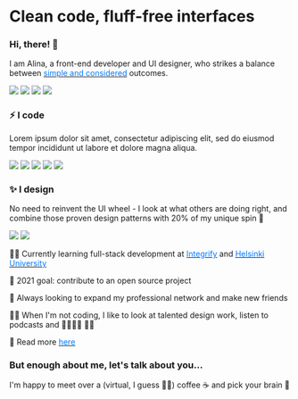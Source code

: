 # Clean code, fluff-free interfaces

### Hi, there! 👋

I am Alina, a front-end developer and UI designer, who strikes a balance between [<span style="color:#007aff">simple and considered</span>][website] outcomes.

[![](https://img.shields.io/badge/-niftysyntax@gmail.com-007aff?style=flat&logo=Gmail&logoColor=f7f7f7)](mailto:niftysyntax@gmail.com)
[![](https://img.shields.io/badge/-Linkedin-007aff?&logo=Linkedin&logoColor=f7f7f7)][linkedin]
[![](https://img.shields.io/badge/-Instagram-007aff?&logo=Instagram&logoColor=f7f7f7)][instagram]
[![](https://img.shields.io/badge/-Twitter-007aff?&logo=Twitter&logoColor=f7f7f7)][twitter]

### ⚡ I code

Lorem ipsum dolor sit amet, consectetur adipiscing elit, sed do eiusmod tempor incididunt ut labore et dolore magna aliqua.

![](<https://img.shields.io/badge/-JavaScript(ES6)-f7f7f7?&logo=JavaScript&logoColor=000>)
![](https://img.shields.io/badge/-React-f7f7f7?&logo=React&logoColor=000)
![](<https://img.shields.io/badge/-Node(Express)-f7f7f7?&logo=Node.js&logoColor=000>)
![](https://img.shields.io/badge/-MongoDB-f7f7f7?&logo=Mongodb&logoColor=000)
![](https://img.shields.io/badge/-SASS-f7f7f7?&logo=Sass&logoColor=000)

### ✨ I design

No need to reinvent the UI wheel - I look at what others are doing right, and combine those proven design patterns with 20% of my unique spin 💅

![](https://img.shields.io/badge/-Figma-f7f7f7?&logo=Figma&logoColor=000)
![](https://img.shields.io/badge/-AdobeXD-f7f7f7?&logo=Adobe&logoColor=000)

👩‍💻 Currently learning full-stack development at [<span style="color:#007aff">Integrify</span>][integrify] and [<span style="color:#007aff">Helsinki University</span>][fullstackopencourse]

🌱 2021 goal: contribute to an open source project

🤝 Always looking to expand my professional network and make new friends

🧘‍♀️ When I'm not coding, I like to look at talented design work, listen to podcasts and 🏃‍♀️🤸‍♀️ 🏋️‍♀️

👀 Read more [<span style="color:#007aff">here</span>][website]

### But enough about me, let's talk about you...

I'm happy to meet over a (virtual, I guess 🤦‍♀️) coffee ☕ and pick your brain 🧠

[integrify]: https://www.integrify.io/en/academy
[fullstackopencourse]: https://courses.helsinki.fi/fi/aytkt21009/129171256
[website]: https://alinailina.info
[linkedin]: https://www.linkedin.com/in/alinailina/
[instagram]: https://instagram.com/niftysyntax
[twitter]: https://twitter.com/niftysyntax
